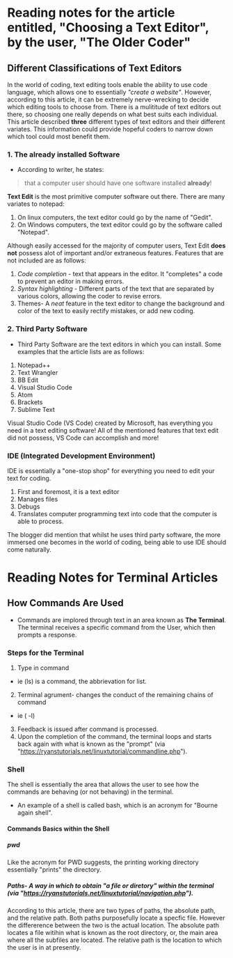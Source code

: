 # Reading notes for the article entitled, "Choosing a Text Editor", by the user, "The Older Coder"

## Different Classifications of Text Editors

In the world of coding, text editing tools enable the ability to use code language, which allows one to essentially *"create a website"*. However, according to this article, it can be extremely nerve-wrecking to decide which editing tools to choose from. There is a mulititude of text editors out there, so choosing one really depends on what best suits each individual. This article described **three** different types of text editors and their different variates. This information could provide hopeful coders to narrow down which tool could most benefit them. 

### 1. The already installed Software

- According to writer, he states:

> that a computer user should have one software installed **already**! 

**Text Edit** is the most primitive computer software out there. There are many variates to notepad:

1. On linux computers, the text editor could go by the name of "Gedit".
2. On Windows computers, the text editor could go by the software called "Notepad".

Although easily accessed for the majority of computer users, Text Edit **does not** possess alot of important and/or extraneous features. Features that are not included are as follows:

1. *Code completion* - text that appears in the editor. It "completes" a code to prevent an editor in making errors.
2. *Syntax highlighting* - Different parts of the text that are separated by various colors, allowing the coder to revise errors.
3. Themes- A *neat* feature in the text editor to change the background and color of the text to easily rectify mistakes, or add new coding.

### 2. Third Party Software

- Third Party Software are the text editors in which you can install. Some examples that the article lists are as follows:

1. Notepad++
2. Text Wrangler
3. BB Edit
4. Visual Studio Code
5. Atom
6. Brackets
7. Sublime Text

Visual Studio Code (VS Code) created by Microsoft, has everything you need in a text editing software! All of the mentioned features that text edit did not possess, VS Code can accomplish and more!

### IDE (Integrated Development Environment)

IDE is essentially a "one-stop shop" for everything you need to edit your text for coding. 

1. First and foremost, it is a text editor
2. Manages files
3. Debugs 
4. Translates computer programming text into code that the computer is able to process. 

The blogger did mention that whilst he uses third party software, the more immersed one becomes in the world of coding, being able to use IDE should come naturally.

# Reading Notes for Terminal Articles

## How Commands Are Used

- Commands are implored through text in an area known as **The Terminal**. The terminal receives a specific command from the User, which then prompts a response. 

### Steps for the Terminal

1. Type in command 
  - ie (ls) is a command, the abbrievation for list.
2. Terminal agrument- changes the conduct of the remaining chains of command 
  - ie ( -l) 
3. Feedback is issued after command is processed.
4. Upon the completion of the command, the terminal loops and starts back again with what is known as the "prompt" (via "https://ryanstutorials.net/linuxtutorial/commandline.php").

### Shell

The shell is essentially the area that allows the user to see how the commands are behaving (or not behaving) in the terminal.
  - An example of a shell is called bash, which is an acronym for "Bourne again shell". 

#### Commands Basics within the Shell

##### pwd

Like the acronym for PWD suggests, the printing working directory essentially "prints" the directory. 

##### Paths- A way in which to obtain "a file or diretory" within the terminal (via "https://ryanstutorials.net/linuxtutorial/navigation.php"). 

According to this article, there are two types of paths, the absolute path, and the relative path. Both paths purposefully locate a specfic file. However the differerence between the two is the actual location. The absolute path locates a file witihin what is known as the root directory, or, the main area where all the subfiles are located. The relative path is the location to which the user is in at presently.
